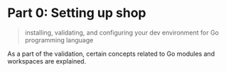 # Part 0: Setting up shop
> installing, validating, and configuring your dev environment for Go programming language

As a part of the validation, certain concepts related to Go modules and workspaces are explained.